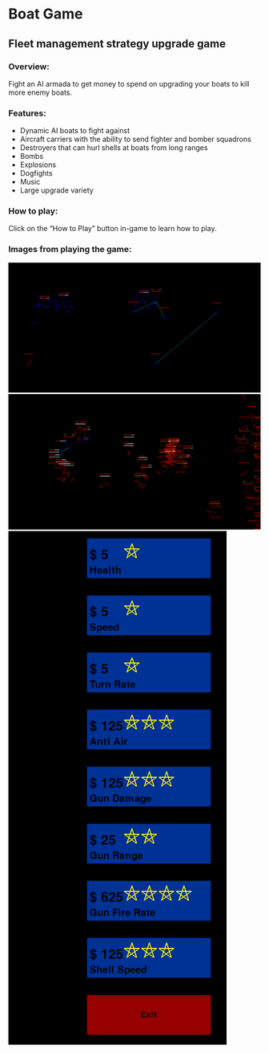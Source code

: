 # Boat Game

## Fleet management strategy upgrade game

### Overview:
Fight an AI armada to get money to spend on upgrading your boats to kill more enemy boats.

### Features:

- Dynamic AI boats to fight against
- Aircraft carriers with the ability to send fighter and bomber squadrons
- Destroyers that can hurl shells at boats from long ranges
- Bombs
- Explosions
- Dogfights
- Music
- Large upgrade variety

### How to play:

Click on the “How to Play” button in-game to learn how to play.

### Images from playing the game:

![Alt text](https://github.com/Elan456/boatgame/blob/32076a747bf1d2c70126925d85dfa5fc9b10884a/images/linking.png)
![Alt text](https://github.com/Elan456/boatgame/blob/32076a747bf1d2c70126925d85dfa5fc9b10884a/images/overwhelm.png)
![Alt text](https://github.com/Elan456/boatgame/blob/32076a747bf1d2c70126925d85dfa5fc9b10884a/images/upgrades.png)
